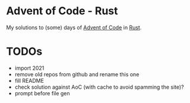 # Advent of Code - Rust

My solutions to (some) days of [Advent of Code](https://adventofcode.com/) in [Rust](https://www.rust-lang.org).

# TODOs

- import 2021
- remove old repos from github and rename this one
- fill README
- check solution against AoC (with cache to avoid spamming the site)?
- prompt before file gen